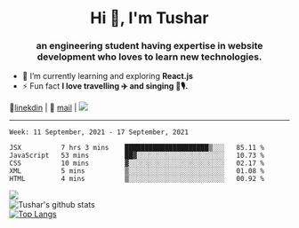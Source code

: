 <h1 align="center">Hi 👋, I'm Tushar</h1>
<h3 align="center">an engineering student having expertise in website development who loves to learn new technologies.</h3>

- 🌱 I’m currently learning and exploring **React.js**
- ⚡ Fun fact **I love travelling ✈️ and singing 🎵🎙️.**

👔[linekdin](https://www.linkedin.com/in/tushar-singh-11377119b/) | 📧 [mail](mailto:tusharsinghynr@gmail.com) | ![](https://komarev.com/ghpvc/?username=tusharsingh2000&color=blue)


---

<!--START_SECTION:waka-->
```text
Week: 11 September, 2021 - 17 September, 2021

JSX          7 hrs 3 mins    █████████████████████▒░░░   85.11 % 
JavaScript   53 mins         ██▓░░░░░░░░░░░░░░░░░░░░░░   10.73 % 
CSS          10 mins         ▓░░░░░░░░░░░░░░░░░░░░░░░░   02.17 % 
XML          5 mins          ▒░░░░░░░░░░░░░░░░░░░░░░░░   01.08 % 
HTML         4 mins          ▒░░░░░░░░░░░░░░░░░░░░░░░░   00.92 % 
```
<!--END_SECTION:waka-->

<img align="left" src="https://github-readme-streak-stats.herokuapp.com/?user=tusharsingh2000&theme=dark" /></br>
![Tushar's github stats](https://github-readme-stats.vercel.app/api?username=tusharsingh2000&show_icons=true&theme=radical&count_private=true)</br>
[![Top Langs](https://github-readme-stats.vercel.app/api/top-langs/?username=tusharsingh2000&theme=radical)](https://github.com/tusharsingh2000/github-readme-stats)
